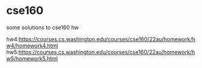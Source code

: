 # cse160
some solutions to cse160 hw

hw4:https://courses.cs.washington.edu/courses/cse160/22au/homework/hw4/homework4.html
hw5:https://courses.cs.washington.edu/courses/cse160/22au/homework/hw5/homework5.html